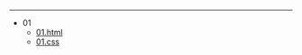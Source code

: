 ***
* 01
  * [01.html](https://runrungift.github.io/html-css/01.html)
  * [01.css](https://runrungift.github.io/html-css/01.css)
